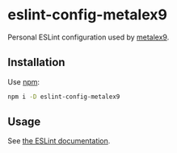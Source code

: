 # eslint-config-metalex9
Personal ESLint configuration used by [metalex9].

## Installation
Use [npm]:
```bash
npm i -D eslint-config-metalex9
```

## Usage
See [the ESLint documentation](https://eslint.org/docs/user-guide/configuring#extending-configuration-files).

[metalex9]: https://github.com/metalex9
[npm]: https://www.npmjs.com/
